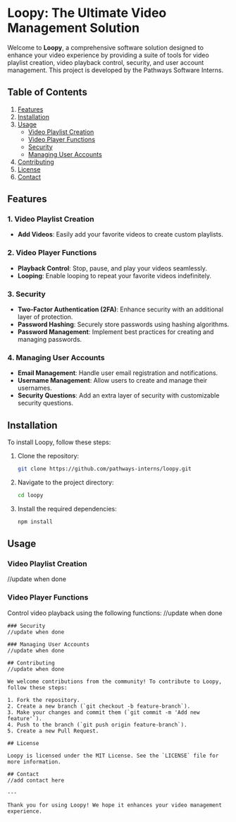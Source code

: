# Loopy: The Ultimate Video Management Solution

Welcome to **Loopy**, a comprehensive software solution designed to enhance your video experience by providing a suite of tools for video playlist creation, video playback control, security, and user account management. This project is developed by the Pathways Software Interns.

## Table of Contents

1. [Features](#features)
2. [Installation](#installation)
3. [Usage](#usage)
    - [Video Playlist Creation](#video-playlist-creation)
    - [Video Player Functions](#video-player-functions)
    - [Security](#security)
    - [Managing User Accounts](#managing-user-accounts)
4. [Contributing](#contributing)
5. [License](#license)
6. [Contact](#contact)

## Features

### 1. Video Playlist Creation
- **Add Videos**: Easily add your favorite videos to create custom playlists.

### 2. Video Player Functions
- **Playback Control**: Stop, pause, and play your videos seamlessly.
- **Looping**: Enable looping to repeat your favorite videos indefinitely.

### 3. Security
- **Two-Factor Authentication (2FA)**: Enhance security with an additional layer of protection.
- **Password Hashing**: Securely store passwords using hashing algorithms.
- **Password Management**: Implement best practices for creating and managing passwords.

### 4. Managing User Accounts
- **Email Management**: Handle user email registration and notifications.
- **Username Management**: Allow users to create and manage their usernames.
- **Security Questions**: Add an extra layer of security with customizable security questions.

## Installation

To install Loopy, follow these steps:

1. Clone the repository:
   ```sh
   git clone https://github.com/pathways-interns/loopy.git
   ```
2. Navigate to the project directory:
   ```sh
   cd loopy
   ```
3. Install the required dependencies:
   ```sh
   npm install
   ```

## Usage

### Video Playlist Creation
//update when done

### Video Player Functions
Control video playback using the following functions:
//update when done
```
### Security
//update when done

### Managing User Accounts
//update when done

## Contributing
//update when done

We welcome contributions from the community! To contribute to Loopy, follow these steps:

1. Fork the repository.
2. Create a new branch (`git checkout -b feature-branch`).
3. Make your changes and commit them (`git commit -m 'Add new feature'`).
4. Push to the branch (`git push origin feature-branch`).
5. Create a new Pull Request.

## License

Loopy is licensed under the MIT License. See the `LICENSE` file for more information.

## Contact
//add contact here

---

Thank you for using Loopy! We hope it enhances your video management experience.
